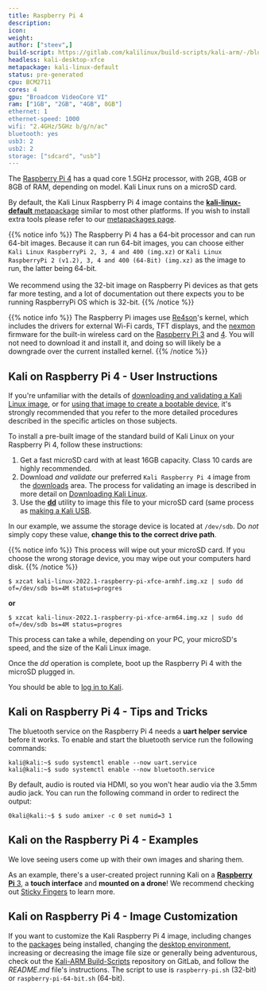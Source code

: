 ```yaml
---
title: Raspberry Pi 4
description:
icon:
weight:
author: ["steev",]
build-script: https://gitlab.com/kalilinux/build-scripts/kali-arm/-/blob/master/raspberry-pi.sh
headless: kali-desktop-xfce
metapackage: kali-linux-default
status: pre-generated
cpu: BCM2711
cores: 4
gpu: "Broadcom VideoCore VI"
ram: ["1GB", "2GB", "4GB", 8GB"]
ethernet: 1
ethernet-speed: 1000
wifi: "2.4GHz/5GHz b/g/n/ac"
bluetooth: yes
usb3: 2
usb2: 2
storage: ["sdcard", "usb"]
---
```


The [Raspberry Pi 4](https://www.raspberrypi.org/products/raspberry-pi-4-model-b/) has a quad core 1.5GHz processor, with 2GB, 4GB or 8GB of RAM, depending on model. Kali Linux runs on a microSD card.

By default, the Kali Linux Raspberry Pi 4 image contains the [**kali-linux-default** metapackage](/docs/general-use/metapackages/) similar to most other platforms. If you wish to install extra tools please refer to our [metapackages page](/docs/general-use/metapackages/).

{{% notice info %}}
The Raspberry Pi 4 has a 64-bit processor and can run 64-bit images.
Because it can run 64-bit images, you can choose either `Kali Linux RaspberryPi 2, 3, 4 and 400 (img.xz)` or `Kali Linux RaspberryPi 2 (v1.2), 3, 4 and 400 (64-Bit) (img.xz)` as the image to run, the latter being 64-bit.<br />
<br />
We recommend using the 32-bit image on Raspberry Pi devices as that gets far more testing, and a lot of documentation out there expects you to be running RaspberryPi OS which is 32-bit.
{{% /notice %}}

{{% notice info %}}
The Raspberry Pi images use [Re4son](https://twitter.com/re4sonkernel)'s kernel, which includes the drivers for external Wi-Fi cards, TFT displays, and the [nexmon](https://github.com/seemoo-lab/nexmon) firmware for the built-in wireless card on the [Raspberry Pi 3](/docs/arm/raspberry-pi-3/) and [4](/docs/arm/raspberry-pi-4/). You will not need to download it and install it, and doing so will likely be a downgrade over the current installed kernel.
{{% /notice %}}

## Kali on Raspberry Pi 4 - User Instructions

If you're unfamiliar with the details of [downloading and validating a Kali Linux image](/docs/introduction/download-official-kali-linux-images/), or for [using that image to create a bootable device](/docs/usb/live-usb-install-with-windows/), it's strongly recommended that you refer to the more detailed procedures described in the specific articles on those subjects.

To install a pre-built image of the standard build of Kali Linux on your Raspberry Pi 4, follow these instructions:

1. Get a fast microSD card with at least 16GB capacity. Class 10 cards are highly recommended.
2. Download _and validate_ our preferred `Kali Raspberry Pi 4` image from the [downloads](https://www.offensive-security.com/kali-linux-arm-images/) area. The process for validating an image is described in more detail on [Downloading Kali Linux](/docs/introduction/download-official-kali-linux-images/).
3. Use the **[dd](https://packages.debian.org/testing/dd)** utility to image this file to your microSD card (same process as [making a Kali USB](/docs/usb/live-usb-install-with-windows/).

In our example, we assume the storage device is located at `/dev/sdb`. Do _not_ simply copy these value, **change this to the correct drive path**.

{{% notice info %}}
This process will wipe out your microSD card. If you choose the wrong storage device, you may wipe out your computers hard disk.
{{% /notice %}}

```console
$ xzcat kali-linux-2022.1-raspberry-pi-xfce-armhf.img.xz | sudo dd of=/dev/sdb bs=4M status=progres
```

**or**

```console
$ xzcat kali-linux-2022.1-raspberry-pi-xfce-arm64.img.xz | sudo dd of=/dev/sdb bs=4M status=progres
```

This process can take a while, depending on your PC, your microSD's speed, and the size of the Kali Linux image.

Once the _dd_ operation is complete, boot up the Raspberry Pi 4 with the microSD plugged in.

You should be able to [log in to Kali](/docs/introduction/default-credentials/).

## Kali on Raspberry Pi 4 - Tips and Tricks

The bluetooth service on the Raspberry Pi 4 needs a **uart helper service** before it works. To enable and start the bluetooth service run the following commands:

```console
kali@kali:~$ sudo systemctl enable --now uart.service
kali@kali:~$ sudo systemctl enable --now bluetooth.service
```

By default, audio is routed via HDMI, so you won't hear audio via the 3.5mm audio jack. You can run the following command in order to redirect the output:

```console
0kali@kali:~$ $ sudo amixer -c 0 set numid=3 1
```

## Kali on the Raspberry Pi 4 - Examples

We love seeing users come up with their own images and sharing them.

As an example, there's a user-created project running Kali on a [**Raspberry Pi** 3](/docs/arm/raspberry-pi-3/), a **touch interface** and **mounted on a drone**! We recommend checking out [Sticky Fingers](https://whitedome.com.au/re4son/sticky-fingers-kali-pi/) to learn more.

## Kali on Raspberry Pi 4 - Image Customization

If you want to customize the Kali Raspberry Pi 4 image, including changes to the [packages](/docs/general-use/metapackages/) being installed, changing the [desktop environment](/docs/general-use/switching-desktop-environments/), increasing or decreasing the image file size or generally being adventurous, check out the [Kali-ARM Build-Scripts](https://gitlab.com/kalilinux/build-scripts/kali-arm) repository on GitLab, and follow the _README.md_ file's instructions. The script to use is `raspberry-pi.sh` (32-bit) or `raspberry-pi-64-bit.sh` (64-bit).
